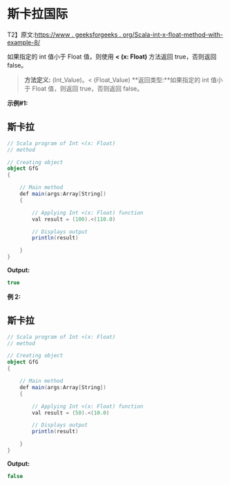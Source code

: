 # 斯卡拉国际

T2】原文:[https://www . geeksforgeeks . org/Scala-int-x-float-method-with-example-8/](https://www.geeksforgeeks.org/scala-int-x-float-method-with-example-8/)

如果指定的 int 值小于 Float 值，则使用 **< (x: Float)** 方法返回 true，否则返回 false。

> **方法定义:** (Int_Value)。< (Float_Value)
> **返回类型:**如果指定的 int 值小于 Float 值，则返回 true，否则返回 false。

**示例#1:**

## 斯卡拉

```scala
// Scala program of Int <(x: Float)
// method

// Creating object
object GfG
{

    // Main method
    def main(args:Array[String])
    {

        // Applying Int <(x: Float) function
        val result = (100).<(110.0)

        // Displays output
        println(result)

    }
}
```

**Output:** 

```scala
true
```

**例 2:**

## 斯卡拉

```scala
// Scala program of Int <(x: Float)
// method

// Creating object
object GfG
{

    // Main method
    def main(args:Array[String])
    {

        // Applying Int <(x: Float) function
        val result = (50).<(10.0)

        // Displays output
        println(result)

    }
}
```

**Output:** 

```scala
false
```